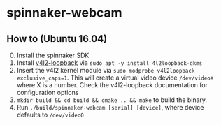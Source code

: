 # spinnaker-webcam

## How to (Ubuntu 16.04)

0. Install the spinnaker SDK
1. Install [v4l2-loopback](https://github.com/umlaeute/v4l2loopback/) via `sudo apt -y install 4l2loopback-dkms`
2. Insert the v4l2 kernel module via `sudo modprobe v4l2loopback exclusive_caps=1`. This will create a virtual video device `/dev/videoX` where X is a number. Check the v4l2-loopback documentation for configuration options
3. `mkdir build && cd build && cmake .. && make` to build the binary.
4. Run `./build/spinnaker-webcam [serial] [device]`, where device defaults to
   `/dev/video0`
